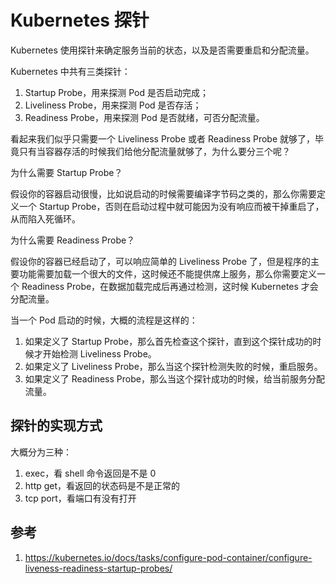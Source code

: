 # Kubernetes 探针


<!--
ID: 38a23839-a53c-4669-8664-2fb6f7d15074
Status: draft
Date: 2020-06-07T17:35:04
Modified: 2020-06-07T17:35:04
wp_id: 1033
-->


Kubernetes 使用探针来确定服务当前的状态，以及是否需要重启和分配流量。

Kubernetes 中共有三类探针：

1. Startup Probe，用来探测 Pod 是否启动完成；
2. Liveliness Probe，用来探测 Pod 是否存活；
3. Readiness Probe，用来探测 Pod 是否就绪，可否分配流量。

看起来我们似乎只需要一个 Liveliness Probe 或者 Readiness Probe 就够了，毕竟只有当容器存活的时候我们给他分配流量就够了，为什么要分三个呢？

为什么需要 Startup Probe？

假设你的容器启动很慢，比如说启动的时候需要编译字节码之类的，那么你需要定义一个 Startup Probe，否则在启动过程中就可能因为没有响应而被干掉重启了，从而陷入死循环。

为什么需要 Readiness Probe？

假设你的容器已经启动了，可以响应简单的 Liveliness Probe 了，但是程序的主要功能需要加载一个很大的文件，这时候还不能提供席上服务，那么你需要定义一个 Readiness Probe，在数据加载完成后再通过检测，这时候 Kubernetes 才会分配流量。

当一个 Pod 启动的时候，大概的流程是这样的：

1. 如果定义了 Startup Probe，那么首先检查这个探针，直到这个探针成功的时候才开始检测 Liveliness Probe。
2. 如果定义了 Liveliness Probe，那么当这个探针检测失败的时候，重启服务。
3. 如果定义了 Readiness Probe，那么当这个探针成功的时候，给当前服务分配流量。

## 探针的实现方式

大概分为三种：

1. exec，看 shell 命令返回是不是 0
2. http get，看返回的状态码是不是正常的
3. tcp port，看端口有没有打开

## 参考

1. https://kubernetes.io/docs/tasks/configure-pod-container/configure-liveness-readiness-startup-probes/